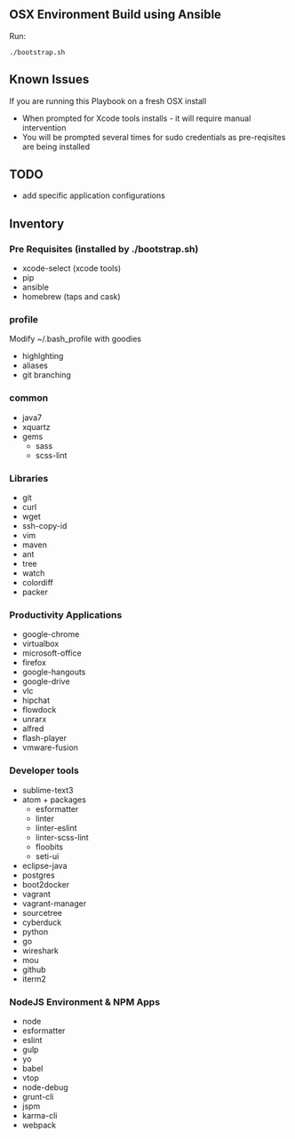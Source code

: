 ## OSX Environment Build using Ansible
Run:

```
./bootstrap.sh
```

## Known Issues
If you are running this Playbook on a fresh OSX install

* When prompted for Xcode tools installs - it will require manual intervention
* You will be prompted several times for sudo credentials as pre-reqisites are being installed

## TODO

* add specific application configurations

## Inventory

### Pre Requisites (installed by ./bootstrap.sh)

* xcode-select (xcode tools)
* pip
* ansible
* homebrew (taps and cask)

### profile
Modify ~/.bash_profile with goodies
* highlghting
* aliases
* git branching

### common

* java7
* xquartz
* gems
  * sass
  * scss-lint
### Libraries

* git
* curl
* wget
* ssh-copy-id
* vim
* maven
* ant
* tree
* watch
* colordiff
* packer

### Productivity Applications

* google-chrome
* virtualbox
* microsoft-office
* firefox
* google-hangouts
* google-drive
* vlc
* hipchat
* flowdock
* unrarx
* alfred
* flash-player
* vmware-fusion

### Developer tools

* sublime-text3
* atom + packages
  * esformatter
  * linter
  * linter-eslint
  * linter-scss-lint
  * floobits
  * seti-ui
* eclipse-java
* postgres
* boot2docker
* vagrant
* vagrant-manager
* sourcetree
* cyberduck
* python
* go
* wireshark
* mou
* github
* iterm2

### NodeJS Environment & NPM Apps

* node
* esformatter
* eslint
* gulp
* yo
* babel
* vtop
* node-debug
* grunt-cli
* jspm
* karma-cli
* webpack
